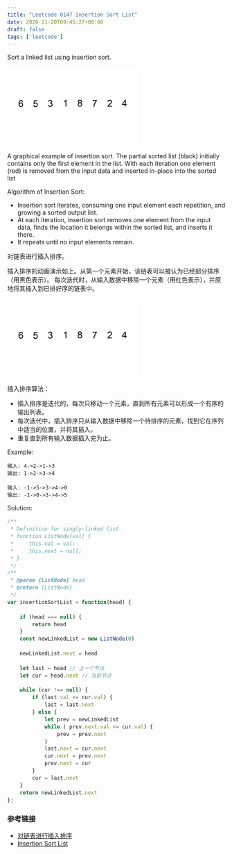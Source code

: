 ```yaml
---
title: "Leetcode 0147 Insertion Sort List"
date: 2020-11-20T09:45:27+08:00
draft: false
tags: ['leetcode']
---
```


Sort a linked list using insertion sort.

![Insertion-sort-example](/images/Insertion-sort-example-300px.gif) 

A graphical example of insertion sort. The partial sorted list (black) initially contains only the first element in the list.
With each iteration one element (red) is removed from the input data and inserted in-place into the sorted list

Algorithm of Insertion Sort:

  - Insertion sort iterates, consuming one input element each repetition, and growing a sorted output list.
  - At each iteration, insertion sort removes one element from the input data, finds the location it belongs within the sorted list, and inserts it there.
  - It repeats until no input elements remain.

对链表进行插入排序。


插入排序的动画演示如上。从第一个元素开始，该链表可以被认为已经部分排序（用黑色表示）。
每次迭代时，从输入数据中移除一个元素（用红色表示），并原地将其插入到已排好序的链表中。

![Insertion-sort-example](/images/Insertion-sort-example-300px.gif) 

插入排序算法：

- 插入排序是迭代的，每次只移动一个元素，直到所有元素可以形成一个有序的输出列表。
- 每次迭代中，插入排序只从输入数据中移除一个待排序的元素，找到它在序列中适当的位置，并将其插入。
- 重复直到所有输入数据插入完为止。


Example: 

```
输入: 4->2->1->3
输出: 1->2->3->4

输入: -1->5->3->4->0
输出: -1->0->3->4->5
```

Solution: 

```js
/**
 * Definition for singly-linked list.
 * function ListNode(val) {
 *     this.val = val;
 *     this.next = null;
 * }
 */
/**
 * @param {ListNode} head
 * @return {ListNode}
 */
var insertionSortList = function(head) {

    if (head === null) {
        return head
    }
    const newLinkedList = new ListNode(0)

    newLinkedList.next = head

    let last = head // 上一个节点
    let cur = head.next // 当前节点

    while (cur !== null) {
        if (last.val <= cur.val) {
            last = last.next
        } else {
            let prev = newLinkedList
            while ( prev.next.val <= cur.val) {
                prev = prev.next
            }
            last.next = cur.next
            cur.next = prev.next
            prev.next = cur
        }
        cur = last.next
    }
    return newLinkedList.next
};
```


### 参考链接 

- [对链表进行插入排序](https://leetcode-cn.com/problems/insertion-sort-list/)
- [Insertion Sort List](https://leetcode.com/problems/insertion-sort-list/)
